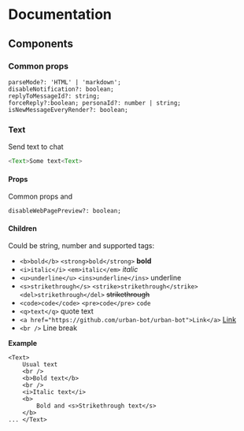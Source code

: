 
# Documentation  
  
## Components  
### Common props  
  
```  
parseMode?: 'HTML' | 'markdown';  
disableNotification?: boolean; 
replyToMessageId?: string;
forceReply?:boolean; personaId?: number | string;  
isNewMessageEveryRender?: boolean;  
```  
  
### Text  
Send  text to chat  
```javascript  
<Text>Some text<Text>  
```  
#### Props  
Common props and  

`disableWebPagePreview?: boolean;`

#### Children  
Could be string, number and supported tags:  
  
* `<b>bold</b>` `<strong>bold</strong>`  **bold**
* `<i>italic</i>` `<em>italic</em>`  *italic*  
* `<u>underline</u>` `<ins>underline</ins>`  underline
* `<s>strikethrough</s>` `<strike>strikethrough</strike>` `<del>strikethrough</del>`   ~~strikethrough~~  
* `<code>code</code>` `<pre>code</pre>` `code`  
* `<q>text</q>`  quote text
* `<a href="https://github.com/urban-bot/urban-bot">Link</a>`  [Link](https://github.com/urban-bot/urban-bot)  
* `<br />`  Line break  
  

  
**Example**  
```jvascript  
<Text>    
    Usual text    
    <br />    
    <b>Bold text</b>    
    <br />    
    <i>Italic text</i>    
    <b>    
        Bold and <s>Strikethrough text</s>    
    </b>    
... </Text>  
```
